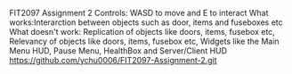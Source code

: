 FIT2097 Assignment 2
Controls: WASD to move and E to interact
What works:Interarction between objects such as door, items and fuseboxes etc
What doesn't work: Replication of objects like doors, items, fusebox etc, Relevancy of objects like doors, items, fusebox etc, Widgets like the 
Main Menu HUD, Pause Menu, HealthBox and Server/Client HUD
https://github.com/ychu0006/FIT2097-Assignment-2.git